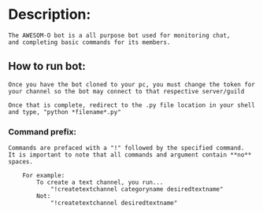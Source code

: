 # Description:
    The AWESOM-O bot is a all purpose bot used for monitoring chat,
    and completing basic commands for its members.
    
## How to run bot:
    Once you have the bot cloned to your pc, you must change the token for your channel so the bot may connect to that respective server/guild

    Once that is complete, redirect to the .py file location in your shell and type, "python *filename*.py"

### Command prefix:
    Commands are prefaced with a "!" followed by the specified command.
    It is important to note that all commands and argument contain **no** spaces.

        For example:
            To create a text channel, you run...
                "!createtextchannel categoryname desiredtextname"
            Not:
                "!createtextchannel desiredtextname"
